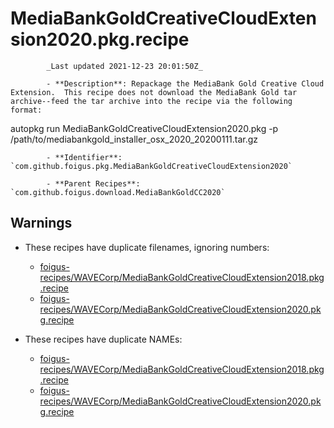# MediaBankGoldCreativeCloudExtension2020.pkg.recipe

            _Last updated 2021-12-23 20:01:50Z_

            - **Description**: Repackage the MediaBank Gold Creative Cloud Extension.  This recipe does not download the MediaBank Gold tar archive--feed the tar archive into the recipe via the following format:

autopkg run MediaBankGoldCreativeCloudExtension2020.pkg -p /path/to/mediabankgold_installer_osx_2020_20200111.tar.gz

            - **Identifier**: `com.github.foigus.pkg.MediaBankGoldCreativeCloudExtension2020`

            - **Parent Recipes**: `com.github.foigus.download.MediaBankGoldCC2020`


## Warnings

- These recipes have duplicate filenames, ignoring numbers:
    - [foigus-recipes/WAVECorp/MediaBankGoldCreativeCloudExtension2018.pkg.recipe](/autopkg-dupe-tracker/foigus-recipes/WAVECorp/MediaBankGoldCreativeCloudExtension2018.pkg.recipe)
    - [foigus-recipes/WAVECorp/MediaBankGoldCreativeCloudExtension2020.pkg.recipe](/autopkg-dupe-tracker/foigus-recipes/WAVECorp/MediaBankGoldCreativeCloudExtension2020.pkg.recipe)

- These recipes have duplicate NAMEs:
    - [foigus-recipes/WAVECorp/MediaBankGoldCreativeCloudExtension2018.pkg.recipe](/autopkg-dupe-tracker/foigus-recipes/WAVECorp/MediaBankGoldCreativeCloudExtension2018.pkg.recipe)
    - [foigus-recipes/WAVECorp/MediaBankGoldCreativeCloudExtension2020.pkg.recipe](/autopkg-dupe-tracker/foigus-recipes/WAVECorp/MediaBankGoldCreativeCloudExtension2020.pkg.recipe)